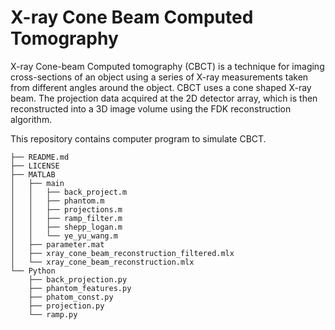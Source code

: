 # X-ray Cone Beam Computed Tomography

X-ray Cone-beam Computed tomography (CBCT) is a technique for imaging cross-sections of an object using a series of X-ray measurements taken from
different angles around the object. CBCT uses a cone shaped X-ray beam.
The projection data acquired at the 2D detector array, which is then reconstructed into a 3D image volume using the FDK reconstruction
algorithm.

This repository contains computer program to simulate CBCT. 


```
├── README.md
├── LICENSE
├── MATLAB
│   ├── main
│   │   ├── back_project.m
│   │   ├── phantom.m
│   │   ├── projections.m
│   │   ├── ramp_filter.m
│   │   ├── shepp_logan.m
│   │   └── ye_yu_wang.m
│   ├── parameter.mat
│   ├── xray_cone_beam_reconstruction_filtered.mlx
│   └── xray_cone_beam_reconstruction.mlx
└── Python
    ├── back_projection.py
    ├── phantom_features.py
    ├── phatom_const.py
    ├── projection.py
    └── ramp.py
```
